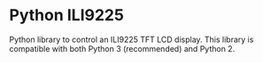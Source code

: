 # Python ILI9225

Python library to control an ILI9225 TFT LCD display.
This library is compatible with both Python 3 (recommended) and Python 2.
